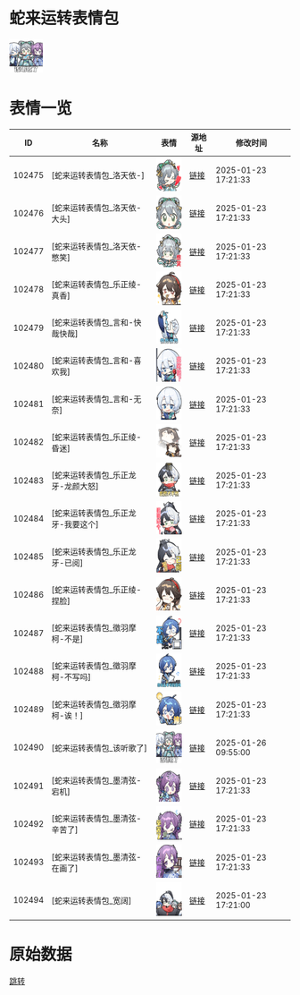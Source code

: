 # 蛇来运转表情包

<img src="./cover.png" height="60" alt="cover" />

# 表情一览

|ID|名称|表情|源地址|修改时间|
|----|----|----|----|----|
|102475|[蛇来运转表情包_洛天依-]|<img src="./pic/102475_%5B蛇来运转表情包_洛天依-%5D.png" height="60" alt="洛天依-"/>|[链接](https://i0.hdslb.com/bfs/emote/0a49f32d734650673c92a5d469ed51818d3503b0.png)|2025-01-23 17:21:33|
|102476|[蛇来运转表情包_洛天依-大头]|<img src="./pic/102476_%5B蛇来运转表情包_洛天依-大头%5D.png" height="60" alt="洛天依-大头"/>|[链接](https://i0.hdslb.com/bfs/emote/e3c02924430a6f17aef533e60c5db3f4ad0d1e7b.png)|2025-01-23 17:21:33|
|102477|[蛇来运转表情包_洛天依-憋笑]|<img src="./pic/102477_%5B蛇来运转表情包_洛天依-憋笑%5D.png" height="60" alt="洛天依-憋笑"/>|[链接](https://i0.hdslb.com/bfs/emote/9b76938fea85a40948131cf4f618a5b9d3ff4b14.png)|2025-01-23 17:21:33|
|102478|[蛇来运转表情包_乐正绫-真香]|<img src="./pic/102478_%5B蛇来运转表情包_乐正绫-真香%5D.png" height="60" alt="乐正绫-真香"/>|[链接](https://i0.hdslb.com/bfs/emote/629af3c38efd2cb7cd943b795e6722344ef4f0f4.png)|2025-01-23 17:21:33|
|102479|[蛇来运转表情包_言和-快哉快哉]|<img src="./pic/102479_%5B蛇来运转表情包_言和-快哉快哉%5D.png" height="60" alt="言和-快哉快哉"/>|[链接](https://i0.hdslb.com/bfs/emote/4f43e1ce4d9dfd38badb7cd94e93217f8f0cf022.png)|2025-01-23 17:21:33|
|102480|[蛇来运转表情包_言和-喜欢我]|<img src="./pic/102480_%5B蛇来运转表情包_言和-喜欢我%5D.png" height="60" alt="言和-喜欢我"/>|[链接](https://i0.hdslb.com/bfs/emote/f5552bf5b0733c43cfc3adb3a36c759bf4eb2c48.png)|2025-01-23 17:21:33|
|102481|[蛇来运转表情包_言和-无奈]|<img src="./pic/102481_%5B蛇来运转表情包_言和-无奈%5D.png" height="60" alt="言和-无奈"/>|[链接](https://i0.hdslb.com/bfs/emote/c2f5151e3a11dc5cd708f683dd9395e4016a3119.png)|2025-01-23 17:21:33|
|102482|[蛇来运转表情包_乐正绫-昏迷]|<img src="./pic/102482_%5B蛇来运转表情包_乐正绫-昏迷%5D.png" height="60" alt="乐正绫-昏迷"/>|[链接](https://i0.hdslb.com/bfs/emote/fbabb5794e16943099614d1c23aa63adbf924461.png)|2025-01-23 17:21:33|
|102483|[蛇来运转表情包_乐正龙牙-龙颜大怒]|<img src="./pic/102483_%5B蛇来运转表情包_乐正龙牙-龙颜大怒%5D.png" height="60" alt="乐正龙牙-龙颜大怒"/>|[链接](https://i0.hdslb.com/bfs/emote/a1010beb6c212c99b78faeaf7a1946535e8eb88b.png)|2025-01-23 17:21:33|
|102484|[蛇来运转表情包_乐正龙牙-我要这个]|<img src="./pic/102484_%5B蛇来运转表情包_乐正龙牙-我要这个%5D.png" height="60" alt="乐正龙牙-我要这个"/>|[链接](https://i0.hdslb.com/bfs/emote/ff1a3373e9dfbeab3d012b29109a9f3b35f39552.png)|2025-01-23 17:21:33|
|102485|[蛇来运转表情包_乐正龙牙-已阅]|<img src="./pic/102485_%5B蛇来运转表情包_乐正龙牙-已阅%5D.png" height="60" alt="乐正龙牙-已阅"/>|[链接](https://i0.hdslb.com/bfs/emote/52f69a7b5b93c4f405e7d454705009087ee17d38.png)|2025-01-23 17:21:33|
|102486|[蛇来运转表情包_乐正绫-捏脸]|<img src="./pic/102486_%5B蛇来运转表情包_乐正绫-捏脸%5D.png" height="60" alt="乐正绫-捏脸"/>|[链接](https://i0.hdslb.com/bfs/emote/c81c99d46c2e13bdd7ae48e8c4bf025dc3069661.png)|2025-01-23 17:21:33|
|102487|[蛇来运转表情包_徵羽摩柯-不是]|<img src="./pic/102487_%5B蛇来运转表情包_徵羽摩柯-不是%5D.png" height="60" alt="徵羽摩柯-不是"/>|[链接](https://i0.hdslb.com/bfs/emote/49ca42cff8a4ab5b973aa39e19a21ff2ea9e2525.png)|2025-01-23 17:21:33|
|102488|[蛇来运转表情包_徵羽摩柯-不写吗]|<img src="./pic/102488_%5B蛇来运转表情包_徵羽摩柯-不写吗%5D.png" height="60" alt="徵羽摩柯-不写吗"/>|[链接](https://i0.hdslb.com/bfs/emote/7a19736cdd949f1f5f25f8e02ae8672e8ab6cb63.png)|2025-01-23 17:21:33|
|102489|[蛇来运转表情包_徵羽摩柯-诶！]|<img src="./pic/102489_%5B蛇来运转表情包_徵羽摩柯-诶！%5D.png" height="60" alt="徵羽摩柯-诶！"/>|[链接](https://i0.hdslb.com/bfs/emote/5c56adb4e595985efeecdf7962df2b026b1db1e6.png)|2025-01-23 17:21:33|
|102490|[蛇来运转表情包_该听歌了]|<img src="./pic/102490_%5B蛇来运转表情包_该听歌了%5D.png" height="60" alt="该听歌了"/>|[链接](https://i0.hdslb.com/bfs/emote/f0abc04da52c96b170762dec06186d793757c1fb.png)|2025-01-26 09:55:00|
|102491|[蛇来运转表情包_墨清弦-宕机]|<img src="./pic/102491_%5B蛇来运转表情包_墨清弦-宕机%5D.png" height="60" alt="墨清弦-宕机"/>|[链接](https://i0.hdslb.com/bfs/emote/3f76ac48f2c6da0b26b45ee44a2cee64f2f7f5de.png)|2025-01-23 17:21:33|
|102492|[蛇来运转表情包_墨清弦-辛苦了]|<img src="./pic/102492_%5B蛇来运转表情包_墨清弦-辛苦了%5D.png" height="60" alt="墨清弦-辛苦了"/>|[链接](https://i0.hdslb.com/bfs/emote/846a97e76c0ceb85af4e97693557e7e0f2e985e8.png)|2025-01-23 17:21:33|
|102493|[蛇来运转表情包_墨清弦-在画了]|<img src="./pic/102493_%5B蛇来运转表情包_墨清弦-在画了%5D.png" height="60" alt="墨清弦-在画了"/>|[链接](https://i0.hdslb.com/bfs/emote/2a81d55580ff11d94afa4e6598b988602d6decd1.png)|2025-01-23 17:21:33|
|102494|[蛇来运转表情包_宽阔]|<img src="./pic/102494_%5B蛇来运转表情包_宽阔%5D.png" height="60" alt="宽阔"/>|[链接](https://i0.hdslb.com/bfs/emote/b6ba5638540f631ad98e4eab5bf5fe3d401252e6.png)|2025-01-23 17:21:00|

# 原始数据

[跳转](./raw.json)

